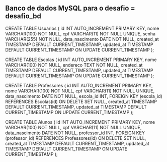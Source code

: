 ## Banco de dados MySQL para o desafio = desafio_bd

CREATE TABLE Usuarios (
    id INT AUTO_INCREMENT PRIMARY KEY,
    nome VARCHAR(100) NOT NULL,
    cpf VARCHAR(11) NOT NULL UNIQUE,
    senha VARCHAR(255) NOT NULL,
    data_nascimento DATE NOT NULL,
    created_at TIMESTAMP DEFAULT CURRENT_TIMESTAMP,
    updated_at TIMESTAMP DEFAULT CURRENT_TIMESTAMP ON UPDATE CURRENT_TIMESTAMP
);

CREATE TABLE Escolas (
    id INT AUTO_INCREMENT PRIMARY KEY,
    nome VARCHAR(100) NOT NULL,
    endereco TEXT NOT NULL,
    created_at TIMESTAMP DEFAULT CURRENT_TIMESTAMP,
    updated_at TIMESTAMP DEFAULT CURRENT_TIMESTAMP ON UPDATE CURRENT_TIMESTAMP
);

CREATE TABLE Professores (
    id INT AUTO_INCREMENT PRIMARY KEY,
    nome VARCHAR(100) NOT NULL,
    cpf VARCHAR(11) NOT NULL UNIQUE,
    data_nascimento DATE NOT NULL,
    escola_id INT,
    FOREIGN KEY (escola_id) REFERENCES Escolas(id) ON DELETE SET NULL,
    created_at TIMESTAMP DEFAULT CURRENT_TIMESTAMP,
    updated_at TIMESTAMP DEFAULT CURRENT_TIMESTAMP ON UPDATE CURRENT_TIMESTAMP
);

CREATE TABLE Alunos (
    id INT AUTO_INCREMENT PRIMARY KEY,
    nome VARCHAR(100) NOT NULL,
    cpf VARCHAR(11) NOT NULL UNIQUE,
    data_nascimento DATE NOT NULL,
    professor_id INT,
    FOREIGN KEY (professor_id) REFERENCES Professores(id) ON DELETE SET NULL,
    created_at TIMESTAMP DEFAULT CURRENT_TIMESTAMP,
    updated_at TIMESTAMP DEFAULT CURRENT_TIMESTAMP ON UPDATE CURRENT_TIMESTAMP
);
